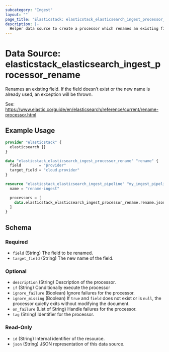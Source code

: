 ```yaml
---
subcategory: "Ingest"
layout: ""
page_title: "Elasticstack: elasticstack_elasticsearch_ingest_processor_rename Data Source"
description: |-
  Helper data source to create a processor which renames an existing field.
---
```


# Data Source: elasticstack_elasticsearch_ingest_processor_rename

Renames an existing field. If the field doesn’t exist or the new name is already used, an exception will be thrown.

See: https://www.elastic.co/guide/en/elasticsearch/reference/current/rename-processor.html


## Example Usage

```terraform
provider "elasticstack" {
  elasticsearch {}
}

data "elasticstack_elasticsearch_ingest_processor_rename" "rename" {
  field        = "provider"
  target_field = "cloud.provider"
}

resource "elasticstack_elasticsearch_ingest_pipeline" "my_ingest_pipeline" {
  name = "rename-ingest"

  processors = [
    data.elasticstack_elasticsearch_ingest_processor_rename.rename.json
  ]
}
```

<!-- schema generated by tfplugindocs -->
## Schema

### Required

- `field` (String) The field to be renamed.
- `target_field` (String) The new name of the field.

### Optional

- `description` (String) Description of the processor.
- `if` (String) Conditionally execute the processor
- `ignore_failure` (Boolean) Ignore failures for the processor.
- `ignore_missing` (Boolean) If `true` and `field` does not exist or is `null`, the processor quietly exits without modifying the document.
- `on_failure` (List of String) Handle failures for the processor.
- `tag` (String) Identifier for the processor.

### Read-Only

- `id` (String) Internal identifier of the resource.
- `json` (String) JSON representation of this data source.
